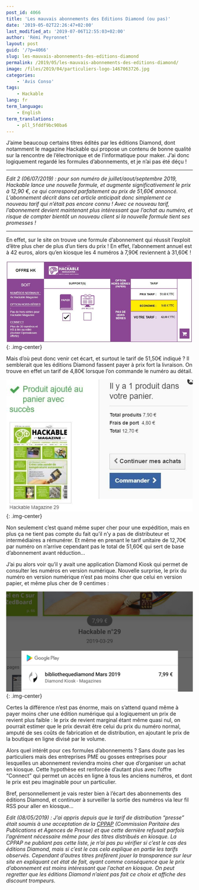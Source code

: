 ```yaml
---
post_id: 4066
title: 'Les mauvais abonnements des Editions Diamond (ou pas)'
date: '2019-05-02T22:26:47+02:00'
last_modified_at: '2019-07-06T12:55:03+02:00'
author: 'Rémi Peyronnet'
layout: post
guid: '/?p=4066'
slug: les-mauvais-abonnements-des-editions-diamond
permalink: /2019/05/les-mauvais-abonnements-des-editions-diamond/
image: /files/2019/04/particuliers-logo-1467063726.jpg
categories:
    - 'Avis Conso'
tags:
    - Hackable
lang: fr
term_language:
    - English
term_translations:
    - pll_5fddf9bc90ba6
---
```


J’aime beaucoup certains titres édités par les éditions Diamond, dont notamment le magazine Hackable qui propose un contenu de bonne qualité sur la rencontre de l’électronique et de l’informatique pour maker. J’ai donc logiquement regardé les formules d’abonnements, et je n’ai pas été déçu !

- - - - - -

*Edit 2 (06/07/2019) : pour son numéro de juillet/aout/septembre 2019, Hackable lance une nouvelle formule, et augmente significativement le prix à 12,90 €, ce qui correspond parfaitement au prix de 51,60€ annoncé. L’abonnement décrit dans cet article anticipait donc simplement ce nouveau tarif qui n’était pas encore connu ! Avec ce nouveau tarif, l’abonnement devient maintenant plus intéressant que l’achat au numéro, et risque de compter bientôt un nouveau client si la nouvelle formule tient ses promesses !*

- - - - - -

En effet, sur le site on trouve une formule d’abonnement qui réussit l’exploit d’être plus cher de plus d’un tiers du prix ! En effet, l’abonnement annuel est à 42 euros, alors qu’en kiosque les 4 numéros à 7,90€ reviennent à 31,60€ !

![](/files/2019/04/HackableAbonnement.jpg){: .img-center}

Mais d’où peut donc venir cet écart, et surtout le tarif de 51,50€ indiqué ? Il semblerait que les éditions Diamond fassent payer à prix fort la livraison. On trouve en effet un tarif de 4,80€ lorsque l’on commande le numéro au détail.

![](/files/2019/04/HackableUnitaire.jpg){: .img-center}

Non seulement c’est quand même super cher pour une expédition, mais en plus ça ne tient pas compte du fait qu’il n’y a pas de distributeur et intermédiaires a rémunérer. Et même en prenant le tarif unitaire de 12,70€ par numéro on n’arrive cependant pas le total de 51,60€ qui sert de base d’abonnement avant réduction…

J’ai pu alors voir qu’il y avait une application Diamond Kiosk qui permet de consulter les numéros en version numérique. Nouvelle surprise, le prix du numéro en version numérique n’est pas moins cher que celui en version papier, et même plus cher de 9 centimes :

![](/files/2019/04/HackableAchatAppli.jpg){: .img-center}

Certes la différence n’est pas énorme, mais on s’attend quand même à payer moins cher une édition numérique qui a logiquement un prix de revient plus faible : le prix de revient marginal étant même quasi nul, on pourrait estimer que le prix devrait être celui du prix du numéro normal, amputé de ses coûts de fabrication et de distribution, en ajoutant le prix de la boutique en ligne divisé par le volume.

Alors quel intérêt pour ces formules d’abonnements ? Sans doute pas les particuliers mais des entreprises PME ou gosses entreprises pour lesquelles un abonnement reviendra moins cher que d’organiser un achat en kiosque. Cette hypothèse est renforcée d’autant plus avec l’offre “Connect” qui permet un accès en ligne à tous les anciens numéros, et dont le prix est peu imaginable pour un particulier.

Bref, personnellement je vais rester bien à l’écart des abonnements des éditions Diamond, et continuer à surveiller la sortie des numéros via leur fil RSS pour aller en kiosque…

*Edit (08/05/2019) : J’ai appris depuis que le tarif de distribution “presse” était soumis à une acceptation de la [CPPAP](http://www.cppap.fr/) (Commission Paritaire des Publications et Agences de Presse) et que cette dernière refusait parfois l’agrément nécessaire même pour des titres distribués en kiosque. La CPPAP ne publiant pas cette liste, je n’ai pas pu vérifier si c’est le cas des éditions Diamond, mais si c’est le cas cela explique en partie les tarifs observés. Cependant d’autres titres préfèrent jouer la transparence sur leur site en expliquant cet état de fait, ayant comme conséquence que le prix d’abonnement est moins intéressant que l’achat en kiosque. On peut regretter que les éditions Diamond n’aient pas fait ce choix et affiche des discount trompeurs.*